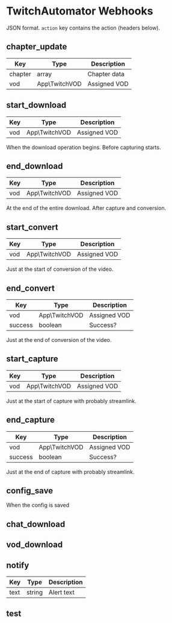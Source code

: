 # TwitchAutomator Webhooks

JSON format. `action` key contains the action (headers below).

## chapter_update
| Key     | Type          | Description  |
|---------|---------------|--------------|
| chapter | array         | Chapter data |
| vod     | App\TwitchVOD | Assigned VOD |

## start_download
| Key     | Type          | Description  |
|---------|---------------|--------------|
| vod     | App\TwitchVOD | Assigned VOD |

When the download operation begins. Before capturing starts.

## end_download
| Key     | Type          | Description  |
|---------|---------------|--------------|
| vod     | App\TwitchVOD | Assigned VOD |

At the end of the entire download. After capture and conversion.

## start_convert
| Key     | Type          | Description  |
|---------|---------------|--------------|
| vod     | App\TwitchVOD | Assigned VOD |

Just at the start of conversion of the video.

## end_convert
| Key     | Type          | Description  |
|---------|---------------|--------------|
| vod     | App\TwitchVOD | Assigned VOD |
| success | boolean       | Success?     |

Just at the end of conversion of the video.

## start_capture
| Key     | Type          | Description  |
|---------|---------------|--------------|
| vod     | App\TwitchVOD | Assigned VOD |

Just at the start of capture with probably streamlink.

## end_capture
| Key     | Type          | Description  |
|---------|---------------|--------------|
| vod     | App\TwitchVOD | Assigned VOD |
| success | boolean       | Success?     |

Just at the end of capture with probably streamlink.

## config_save
When the config is saved

## chat_download
## vod_download

## notify
| Key     | Type          | Description  |
|---------|---------------|--------------|
| text    | string        | Alert text   |

## test
